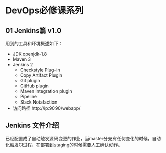 # DevOps必修课系列

## 01 Jenkins篇 v1.0

用到的工具和环境概述如下：

* JDK openjdk-1.8
* Maven 3
* Jenkins 2
    * Checkstyle Plug-in
    * Copy Artifact Plugin
    * Git plugin
    * GitHub plugin
    * Maven Integration plugin
    * Pipeline
    * Slack Notafaction
* 访问路径  http://ip:9090/webapp/


## Jenkins 文件介绍

已经配置成了自动触发源码变更的作业，当master分支有任何变化的时候，自动化触发CI过程，在部署到staging的时候需要人工确认动作。
